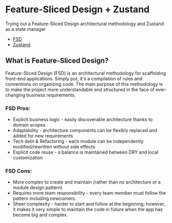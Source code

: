 # Feature-Sliced Design + Zustand

Trying out a Feature-Sliced Design architectural methodology and Zustand as a state manager

- [FSD](https://feature-sliced.design/)
- [Zustand](https://github.com/pmndrs/zustand)

## What is Feature-Sliced Design?

Feature-Sliced Design (FSD) is an architectural methodology for scaffolding front-end applications. Simply put, it's a compilation of rules and conventions on organizing code. The main purpose of this methodology is to make the project more understandable and structured in the face of ever-changing business requirements.

### FSD Pros:
- Explicit business logic - easily discoverable architecture thanks to domain scopes
- Adaptability - architecture components can be flexibly replaced and added for new requirements
- Tech debt & Refactoring - each module can be independently modified/rewritten without side effects
- Explicit code reuse - a balance is maintained between DRY and local customization

### FSD Cons:
- More complex to create and maintain (rather than no architecture or a module design pattern)
- Requires more team responsibility - every team member must follow the pattern including newcomers.
- Sheer complexity - harder to start and follow at the beginning; however, it makes it very simple to maintain the code in future when the app has become big and complex.
